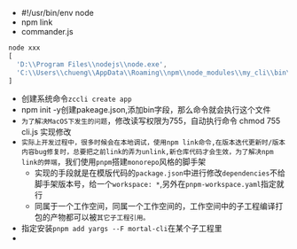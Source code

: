 - #!/usr/bin/env node
- npm link
- commander.js
```js
node xxx
[
  'D:\\Program Files\\nodejs\\node.exe',
  'C:\\Users\\chueng\\AppData\\Roaming\\npm\\node_modules\\my_cli\\bin\\index.js'
]
```
- 创建系统命令`zccli create app`
- npm init -y创建pakeage.json,添加bin字段，那么命令就会执行这个文件
- `为了解决MacOS下发生的问题`，修改读写权限为755，自动执行命令 chmod 755 cli.js 实现修改
- `实际上开发过程中，很多时候会在本地调试，使用npm link命令,在版本迭代更新时/版本内容bug修复时，总要把之前link的弄为unlink,新仓库代码才会生效，为了解决npm link的弊端`，我们使用`pnpm`搭建`monorepo`风格的脚手架
  - 实现的手段就是在模版代码的`package.json`中进行修改`dependencies`不给脚手架版本号，给一个`workspace: *`,另外在`pnpm-workspace.yaml`指定就行
  - 同属于一个工作空间，同属一个工作空间的，工作空间中的子工程编译打包的产物都可以被`其它子工程引用。`
- 指定安装`pnpm add yargs --F mortal-cli`在某个子工程里
- 
